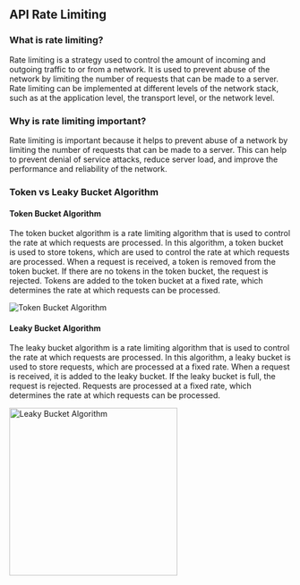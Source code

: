 ## API Rate Limiting

### What is rate limiting?

Rate limiting is a strategy used to control the amount of incoming and outgoing traffic to or from a network. It is used to prevent abuse of the network by limiting the number of requests that can be made to a server. Rate limiting can be implemented at different levels of the network stack, such as at the application level, the transport level, or the network level.

### Why is rate limiting important?

Rate limiting is important because it helps to prevent abuse of a network by limiting the number of requests that can be made to a server. This can help to prevent denial of service attacks, reduce server load, and improve the performance and reliability of the network.

### Token vs Leaky Bucket Algorithm

#### Token Bucket Algorithm

The token bucket algorithm is a rate limiting algorithm that is used to control the rate at which requests are processed. In this algorithm, a token bucket is used to store tokens, which are used to control the rate at which requests are processed. When a request is received, a token is removed from the token bucket. If there are no tokens in the token bucket, the request is rejected. Tokens are added to the token bucket at a fixed rate, which determines the rate at which requests can be processed.

<img title="Token Bucket Algorithm" src="https://miro.medium.com/v2/resize:fit:828/format:webp/0*C00OxTVEnBVXtPI9.png"   />

#### Leaky Bucket Algorithm

The leaky bucket algorithm is a rate limiting algorithm that is used to control the rate at which requests are processed. In this algorithm, a leaky bucket is used to store requests, which are processed at a fixed rate. When a request is received, it is added to the leaky bucket. If the leaky bucket is full, the request is rejected. Requests are processed at a fixed rate, which determines the rate at which requests can be processed.

<img title="Leaky Bucket Algorithm" src="https://scaler.com/topics/images/leaky-bucket-2.webp" width="300" height="300" />
